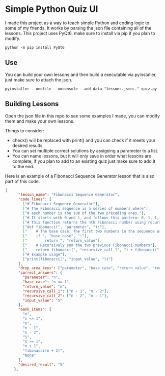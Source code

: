 # Simple Python Quiz UI

I made this project as a way to teach simple Python and coding logic to some of my friends. It works by parsing the json file containing all of the lessons. 
This project uses PyQt6, make sure to install via pip if you plan to modify.

`python -m pip install PyQt6`

## Use

You can build your own lessons and then build a executable via pyinstaller, just make sure to attach the json.

`pyinstaller --onefile --noconsole --add-data "lessons.json:." quiz.py`

## Building Lessons

Open the json file in this repo to see some examples I made, you can modify them and make your own lessons. 

Things to consider:
- check() will be replaced with print() and you can check if it meets your desired results.
- You can set multiple correct solutions by assigning a parameter to a list.
- You can name lessons, but it will only save in order what lessons are complete, if you plan to add to an existing quiz just make sure to add it to the end.


Here is an example of a Fibonacci Sequence Generator lesson that is also part of this code.
```json
{
      "lesson_name": "Fibonacci Sequence Generator",
      "code_lines": [
        ["# Fibonacci Sequence Generator"],
        ["# The Fibonacci sequence is a series of numbers where"],
        ["# each number is the sum of the two preceding ones."],
        ["# It starts with 0 and 1, and follows this pattern: 0, 1, 1, 2, 3, 5, 8, ..."],
        ["# This function returns the nth Fibonacci number using recursion."],
        ["def fibonacci(", "parameter", "):"],
        ["    # The base case: The first two numbers in the sequence are themselves"],
        ["    if ", "base_case", ":"],
        ["        return ", "return_value"],
        ["    # Recursively sum the two previous Fibonacci numbers"],
        ["    return fibonacci(", "recursive_call_1", ") + fibonacci(", "recursive_call_2", ")"],
        ["# Example usage"],
        ["print(fibonacci(", "input_value", "))"]
      ],
      "drop_area_keys": ["parameter", "base_case", "return_value", "recursive_call_1", "recursive_call_2", "input_value"],
      "correct_answers": {
        "parameter": "n",
        "base_case": "n <= 1",
        "return_value": "n",
        "recursive_call_1": ["n - 1", "n - 2"],
        "recursive_call_2": ["n - 2", "n - 1"],
        "input_value": "5"
      },
      "bank_items": [
        "n",
        "n <= 1",
        "n",
        "n - 1",
        "n - 2",
        "5",
        "n >= 1",
        "n + 1",
        "fibonacci(n + 2)",
        "None"
      ],
      "desired_result": "5"
    },
```
